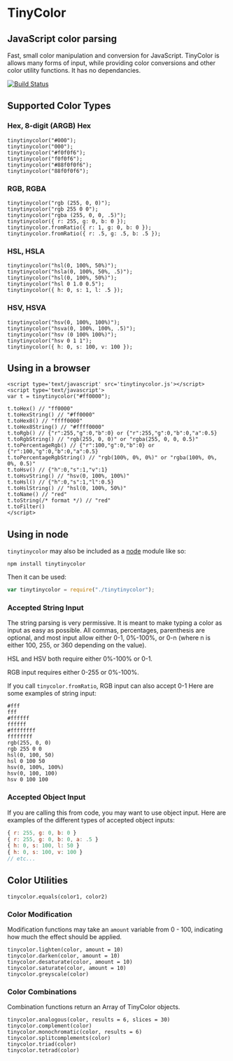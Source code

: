 # TinyColor

## JavaScript color parsing

Fast, small color manipulation and conversion for JavaScript.  TinyColor is allows many forms of input, while providing color conversions and other color utility functions.  It has no dependancies.

[![Build Status](https://travis-ci.org/autopulated/TinyTinyColor.png?branch=master)](https://travis-ci.org/autopulated/TinyTinyColor)

## Supported Color Types

### Hex, 8-digit (ARGB) Hex

    tinytinycolor("#000");
    tinytinycolor("000");
    tinytinycolor("#f0f0f6");
    tinytinycolor("f0f0f6");
    tinytinycolor("#88f0f0f6");
    tinytinycolor("88f0f0f6");

### RGB, RGBA

    tinytinycolor("rgb (255, 0, 0)");
    tinytinycolor("rgb 255 0 0");
    tinytinycolor("rgba (255, 0, 0, .5)");
    tinytinycolor({ r: 255, g: 0, b: 0 });
    tinytinycolor.fromRatio({ r: 1, g: 0, b: 0 });
    tinytinycolor.fromRatio({ r: .5, g: .5, b: .5 });

### HSL, HSLA

    tinytinycolor("hsl(0, 100%, 50%)");
    tinytinycolor("hsla(0, 100%, 50%, .5)");
    tinytinycolor("hsl(0, 100%, 50%)");
    tinytinycolor("hsl 0 1.0 0.5");
    tinytinycolor({ h: 0, s: 1, l: .5 });

### HSV, HSVA

    tinytinycolor("hsv(0, 100%, 100%)");
    tinytinycolor("hsva(0, 100%, 100%, .5)");
    tinytinycolor("hsv (0 100% 100%)");
    tinytinycolor("hsv 0 1 1");
    tinytinycolor({ h: 0, s: 100, v: 100 });

## Using in a browser

    <script type='text/javascript' src='tinytinycolor.js'></script>
    <script type='text/javascript'>
    var t = tinytinycolor("#ff0000");

    t.toHex() // "ff0000"
    t.toHexString() // "#ff0000"
    t.toHex8() // "ffff0000"
    t.toHex8String() // "#ffff0000"
    t.toRgb() // {"r":255,"g":0,"b":0} or {"r":255,"g":0,"b":0,"a":0.5}
    t.toRgbString() // "rgb(255, 0, 0)" or "rgba(255, 0, 0, 0.5)"
    t.toPercentageRgb() // {"r":100,"g":0,"b":0} or {"r":100,"g":0,"b":0,"a":0.5}
    t.toPercentageRgbString() // "rgb(100%, 0%, 0%)" or "rgba(100%, 0%, 0%, 0.5)"
    t.toHsv() // {"h":0,"s":1,"v":1}
    t.toHsvString() // "hsv(0, 100%, 100%)"
    t.toHsl() // {"h":0,"s":1,"l":0.5}
    t.toHslString() // "hsl(0, 100%, 50%)"
    t.toName() // "red"
    t.toString(/* format */) // "red"
    t.toFilter()
    </script>

## Using in node

`tinytinycolor` may also be included as a [node](http://nodejs.org/) module like so:

```
npm install tinytinycolor
```

Then it can be used:

```js
var tinytinycolor = require("./tinytinycolor");
```

### Accepted String Input

The string parsing is very permissive.  It is meant to make typing a color as input as easy as possible.  All commas, percentages, parenthesis are optional, and most input allow either 0-1, 0%-100%, or 0-n (where n is either 100, 255, or 360 depending on the value).

HSL and HSV both require either 0%-100% or 0-1.

RGB input requires either 0-255 or 0%-100%.

If you call `tinycolor.fromRatio`, RGB input can also accept 0-1
Here are some examples of string input:

```
#fff
fff
#ffffff
ffffff
#ffffffff
ffffffff
rgb(255, 0, 0)
rgb 255 0 0
hsl(0, 100, 50)
hsl 0 100 50
hsv(0, 100%, 100%)
hsv(0, 100, 100)
hsv 0 100 100
```

### Accepted Object Input

If you are calling this from code, you may want to use object input.  Here are examples of the different types of accepted object inputs:

```js
{ r: 255, g: 0, b: 0 }
{ r: 255, g: 0, b: 0, a: .5 }
{ h: 0, s: 100, l: 50 }
{ h: 0, s: 100, v: 100 }
// etc...
```

## Color Utilities

    tinycolor.equals(color1, color2)

### Color Modification

Modification functions may take an `amount` variable from 0 - 100, indicating how much the effect should be applied.

    tinycolor.lighten(color, amount = 10)
    tinycolor.darken(color, amount = 10)
    tinycolor.desaturate(color, amount = 10)
    tinycolor.saturate(color, amount = 10)
    tinycolor.greyscale(color)

### Color Combinations

Combination functions return an Array of TinyColor objects.

    tinycolor.analogous(color, results = 6, slices = 30)
    tinycolor.complement(color)
    tinycolor.monochromatic(color, results = 6)
    tinycolor.splitcomplements(color)
    tinycolor.triad(color)
    tinycolor.tetrad(color)

